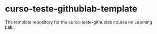 # curso-teste-githublab-template
The template repository for the curso-teste-githublab course on Learning Lab.
